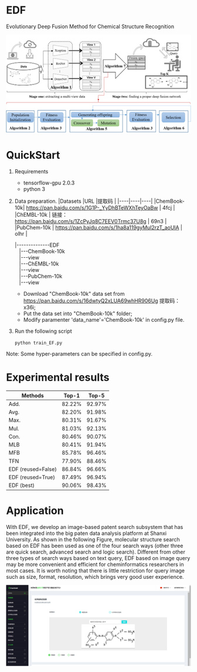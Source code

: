 # EDF
Evolutionary Deep Fusion Method for Chemical Structure Recognition

![The overall framework of EDF](images/model.png)


# QuickStart
1. Requirements
   - tensorflow-gpu  2.0.3
   - python 3
2. Data preparation.
   |Datasets  |URL |提取码 |
   |----|----|----|
   |ChemBook-10k| https://pan.baidu.com/s/1G1P-_YyDhBTeWXhTeyOaBw  | 4fcj  |
   |ChEMBL-10k  | 链接：https://pan.baidu.com/s/1ZcPyJq8C7EEV0Trmc37U8g | 69n3 |
   |PubChem-10k | https://pan.baidu.com/s/1ha8a119gyMul2rzT_aoUlA  | olhr |
   
   |--------------EDF<br/>
      &nbsp;&nbsp;&nbsp;|---ChemBook-10k<br/>
         &nbsp;&nbsp;&nbsp;|---view<br/>
      &nbsp;&nbsp;&nbsp;|---ChEMBL-10k<br/>
         &nbsp;&nbsp;&nbsp;|---view<br/>
      &nbsp;&nbsp;&nbsp;|---PubChem-10k<br/>
         &nbsp;&nbsp;&nbsp;|---view<br/>
   
   
   - Download "ChemBook-10k" data set from https://pan.baidu.com/s/16dwtyQ2xLUA69whHR906Ug 提取码：x36i;
   - Put the data set into "ChemBook-10k" folder;
   - Modify paramenter 'data_name'='ChemBook-10k' in config.py file.
3. Run the following script

    ```python train_EF.py```

Note: Some hyper-parameters can be specified in config.py.


# Experimental results

|Methods  |Top-1 |Top-5 |
|----|----|----|
|Add.| 82.22%| 92.97%|
|Avg.| 82.20%| 91.98%|
|Max.| 80.31%| 91.67%|
|Mul.| 81.03%| 92.13%|
|Con.| 80.46%| 90.07%|
|MLB | 80.41%| 91.94%|
|MFB | 85.78%| 96.46%|
|TFN | 77.90%| 88.46%|
|EDF (reused=False) | 86.84%| 96.66%|
|EDF (reused=True) | 87.49%| 96.94%|
|EDF (best) | 90.06%| 98.43%|


# Application

With EDF, we develop an image-based patent search subsystem
that has been integrated into the big paten data analysis platform at Shanxi University.
As shown in the following Figure, molecular structure search based on EDF
has been used as one of the four search ways
(other three are quick search, advanced search and logic search).
Different from other three types of search ways based on text query,
EDF based on image query may be more convenient and
efficient for cheminformatics researchers in most cases.
It is worth noting that there is little restriction for query image
such as size, format, resolution,
which brings very good user experience.

![The interface of image-based patent search](images/patent2.png)
